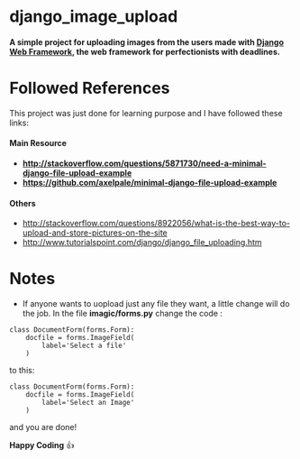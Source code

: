 # django_image_upload

#### A simple project for uploading images from the users made with [Django Web Framework](http://djangoproject.com), the web framework for perfectionists with deadlines.

# Followed References

This project was just done for learning purpose and I have followed these links:

#### Main Resource
* **http://stackoverflow.com/questions/5871730/need-a-minimal-django-file-upload-example**
* **https://github.com/axelpale/minimal-django-file-upload-example**

#### Others
* http://stackoverflow.com/questions/8922056/what-is-the-best-way-to-upload-and-store-pictures-on-the-site
* http://www.tutorialspoint.com/django/django_file_uploading.htm

# Notes
* If anyone wants to uopload just any file they want, a little change will do the job. In the file **imagic/forms.py** change the code :
```
class DocumentForm(forms.Form):
    docfile = forms.ImageField(
        label='Select a file'
    )
```
to this:
```
class DocumentForm(forms.Form):
    docfile = forms.ImageField(
        label='Select an Image'
    )
```
and you are done!

**Happy Coding** :+1:
